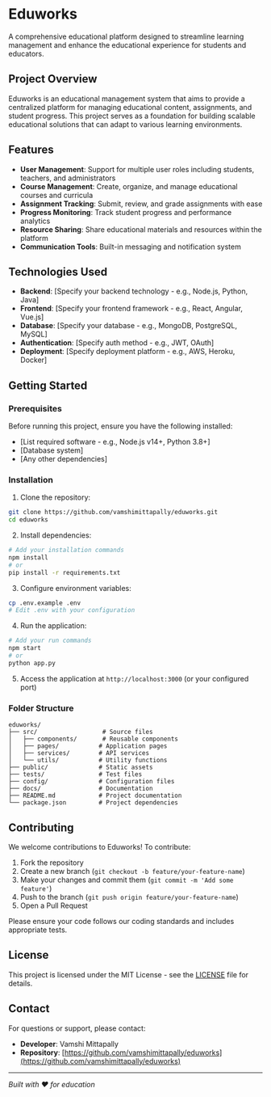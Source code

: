 # Eduworks

A comprehensive educational platform designed to streamline learning management and enhance the educational experience for students and educators.

## Project Overview

Eduworks is an educational management system that aims to provide a centralized platform for managing educational content, assignments, and student progress. This project serves as a foundation for building scalable educational solutions that can adapt to various learning environments.

## Features

- **User Management**: Support for multiple user roles including students, teachers, and administrators
- **Course Management**: Create, organize, and manage educational courses and curricula
- **Assignment Tracking**: Submit, review, and grade assignments with ease
- **Progress Monitoring**: Track student progress and performance analytics
- **Resource Sharing**: Share educational materials and resources within the platform
- **Communication Tools**: Built-in messaging and notification system

## Technologies Used

- **Backend**: [Specify your backend technology - e.g., Node.js, Python, Java]
- **Frontend**: [Specify your frontend framework - e.g., React, Angular, Vue.js]
- **Database**: [Specify your database - e.g., MongoDB, PostgreSQL, MySQL]
- **Authentication**: [Specify auth method - e.g., JWT, OAuth]
- **Deployment**: [Specify deployment platform - e.g., AWS, Heroku, Docker]

## Getting Started

### Prerequisites

Before running this project, ensure you have the following installed:

- [List required software - e.g., Node.js v14+, Python 3.8+]
- [Database system]
- [Any other dependencies]

### Installation

1. Clone the repository:
```bash
git clone https://github.com/vamshimittapally/eduworks.git
cd eduworks
```

2. Install dependencies:
```bash
# Add your installation commands
npm install
# or
pip install -r requirements.txt
```

3. Configure environment variables:
```bash
cp .env.example .env
# Edit .env with your configuration
```

4. Run the application:
```bash
# Add your run commands
npm start
# or
python app.py
```

5. Access the application at `http://localhost:3000` (or your configured port)

### Folder Structure

```
eduworks/
├── src/                  # Source files
│   ├── components/       # Reusable components
│   ├── pages/           # Application pages
│   ├── services/        # API services
│   └── utils/           # Utility functions
├── public/              # Static assets
├── tests/               # Test files
├── config/              # Configuration files
├── docs/                # Documentation
├── README.md            # Project documentation
└── package.json         # Project dependencies
```

## Contributing

We welcome contributions to Eduworks! To contribute:

1. Fork the repository
2. Create a new branch (`git checkout -b feature/your-feature-name`)
3. Make your changes and commit them (`git commit -m 'Add some feature'`)
4. Push to the branch (`git push origin feature/your-feature-name`)
5. Open a Pull Request

Please ensure your code follows our coding standards and includes appropriate tests.

## License

This project is licensed under the MIT License - see the [LICENSE](LICENSE) file for details.

## Contact

For questions or support, please contact:
- **Developer**: Vamshi Mittapally
- **Repository**: [https://github.com/vamshimittapally/eduworks](https://github.com/vamshimittapally/eduworks)

---

*Built with ❤️ for education*
